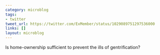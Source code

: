 ```yaml
---
category: microblog
tags:
- twitter
tweet_url: https://twitter.com/ExMember/status/1029089751297536000
links: []
layout: microblog
---
```

Is home-ownership sufficient to prevent the ills of gentrification?
